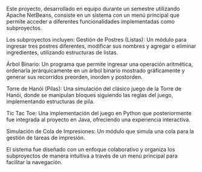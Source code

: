 Este proyecto, desarrollado en equipo durante un semestre utilizando Apache NetBeans, consiste en un sistema con un menú principal que permite acceder a diferentes funcionalidades implementadas como subproyectos. 

Los subproyectos incluyen:
  Gestión de Postres (Listas): Un módulo para ingresar tres postres diferentes, modificar sus nombres y agregar o eliminar ingredientes, utilizando estructuras de listas.
  
  Árbol Binario: Un programa que permite ingresar una operación aritmética, ordenarla jerárquicamente en un árbol binario mostrado gráficamente y generar sus recorridos preorden, inorden y postorden.
  
  Torre de Hanói (Pilas): Una simulación del clásico juego de la Torre de Hanói, donde se manipulan bloques siguiendo las reglas del juego, implementando estructuras de pila.
  
  Tic Tac Toe: Una implementación del juego en Python que posteriormente fue integrada al proyecto en Java, ofreciendo una experiencia interactiva.
  
  Simulación de Cola de Impresiones: Un módulo que simula una cola para la gestión de tareas de impresión.
  
El sistema fue diseñado con un enfoque colaborativo y organiza los subproyectos de manera intuitiva a través de un menú principal para facilitar la navegación.
